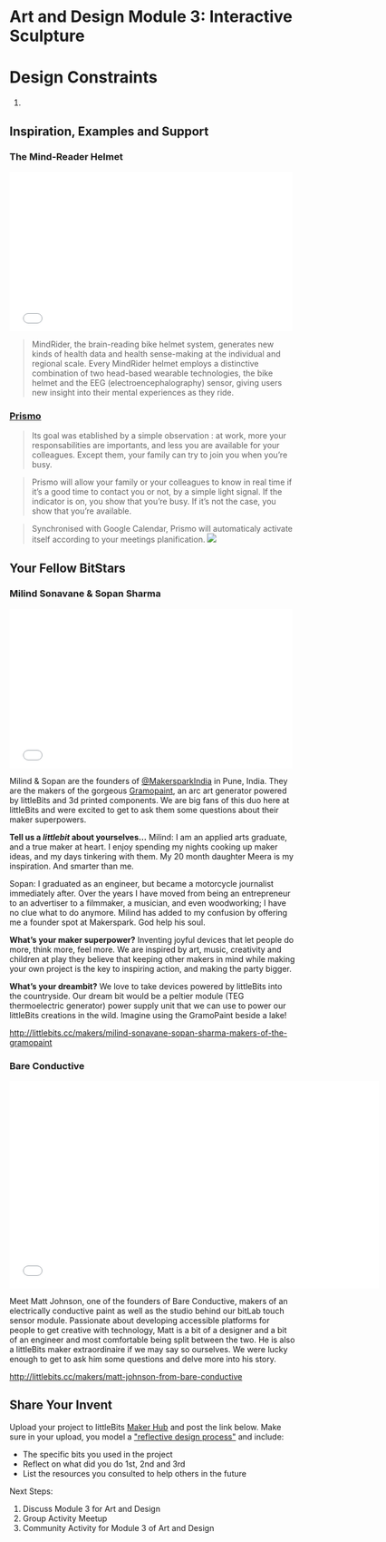 # Art and Design Module 3: Interactive Sculpture

# Design Constraints
1. 

## Inspiration, Examples and Support

### The Mind-Reader Helmet
<iframe src="//player.vimeo.com/video/74572651" width="500" height="281" frameborder="0" webkitallowfullscreen mozallowfullscreen allowfullscreen></iframe>

>MindRider, the brain-reading bike helmet system, generates new kinds of health data and health sense-making at the individual and regional scale. Every MindRider helmet employs a distinctive combination of two head-based wearable technologies, the bike helmet and the EEG (electroencephalography) sensor, giving users new insight into their mental experiences as they ride.


### [Prismo](http://littlebits.cc/projects/prismo)

>Its goal was etablished by a simple observation : at work, more your responsabilities are importants, and less you are available for your colleagues. Except them, your family can try to join you when you’re busy.

>Prismo will allow your family or your colleagues to know in real time if it’s a good time to contact you or not, by a simple light signal. If the indicator is on, you show that you’re busy. If it’s not the case, you show that you’re available.

>Synchronised with Google Calendar, Prismo will automaticaly activate itself according to your meetings planification.
![](https://lb-community.s3.amazonaws.com/uploads/image/asset/6403/large_filled_20141211_124824.jpg)

## Your Fellow BitStars
### Milind Sonavane & Sopan Sharma

<iframe src="//player.vimeo.com/video/107115913" width="500" height="281" frameborder="0" webkitallowfullscreen mozallowfullscreen allowfullscreen></iframe>

Milind & Sopan are the founders of [@MakersparkIndia](https://twitter.com/MakerSparkIndia) in Pune, India. They are the makers of the gorgeous [Gramopaint](http://littlebits.cc/projects/gramopaint), an arc art generator powered by littleBits and 3d printed components. We are big fans of this  duo here at littleBits and were excited to get to ask them some questions about their maker superpowers.

**Tell us a *littlebit* about yourselves…**
Milind: I am an applied arts graduate, and a true maker at heart. I enjoy spending my nights cooking up maker ideas, and my days tinkering with them. My 20 month daughter Meera is my inspiration. And smarter than me.

Sopan: I graduated as an engineer, but became a motorcycle journalist immediately after. Over the years I have moved from being an entrepreneur to an advertiser to a filmmaker, a musician, and even woodworking; I have no clue what to do anymore. Milind has added to my confusion by offering me a founder spot at Makerspark. God help his soul.

**What’s your maker superpower?**
Inventing joyful devices that let people do more, think more, feel more. We are inspired by art, music, creativity and children at play they believe that keeping other makers in mind while making your own project is the key to inspiring action, and making the party bigger. 

**What’s your dreambit?**
We love to take devices powered by littleBits into the countryside. Our dream bit would be a peltier module (TEG thermoelectric generator) power supply unit that we can use to power our littleBits creations in the wild. Imagine using the GramoPaint beside a lake!

http://littlebits.cc/makers/milind-sonavane-sopan-sharma-makers-of-the-gramopaint

### Bare Conductive

<iframe width="652" height="366" src="//www.youtube.com/embed/sIPR735QbaY" frameborder="0" allowfullscreen></iframe>

Meet Matt Johnson, one of the founders of Bare Conductive, makers of an electrically conductive paint as well as the studio behind our bitLab touch sensor module.  Passionate about developing accessible platforms for people to get creative with technology, Matt is a bit of a designer and a bit of an engineer and most comfortable being split between the two. He is also a littleBits maker extraordinaire if we may say so ourselves. We were lucky enough to get to ask him some questions and delve more into his story.

http://littlebits.cc/makers/matt-johnson-from-bare-conductive

## Share Your Invent 
Upload your project to littleBits [Maker Hub](http://littlebits.cc/projects) and post the link below. Make sure in your upload, you model a ["reflective design process"](http://en.wikipedia.org/wiki/Reflective_practice) and include:
- The specific bits you used in the project
- Reflect on what did you do 1st, 2nd and 3rd
- List the resources you consulted to help others in the future

Next Steps:
1. Discuss Module 3 for Art and Design
2. Group Activity Meetup
3. Community Activity for Module 3 of Art and Design

